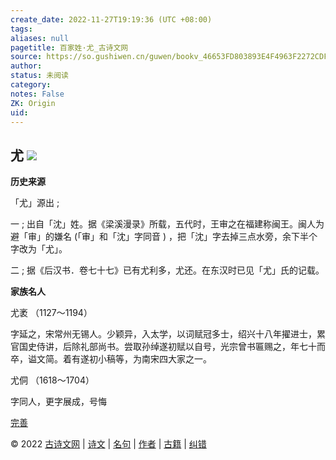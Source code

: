 ```yaml
---
create_date: 2022-11-27T19:19:36 (UTC +08:00)
tags: 
aliases: null
pagetitle: 百家姓·尤_古诗文网
source: https://so.gushiwen.cn/guwen/bookv_46653FD803893E4F4963F2272CDF7DA2.aspx
author: 
status: 未阅读
category: 
notes: False
ZK: Origin
uid: 
---
```


## **尤** ![](https://song.gushiwen.cn/siteimg/speak-er.png)

**历史来源**

「尤」源出 ;

一 ; 出自「沈」姓。据《梁溪漫录》所载，五代时，王审之在福建称闽王。闽人为避「审」的嫌名 (「审」和「沈」字同音 ) ，把「沈」字去掉三点水旁，余下半个字改为「尤」。

二 ; 据《后汉书．卷七十七》已有尤利多，尤还。在东汉时已见「尤」氏的记载。

**家族名人**

尤袤 （1127～1194）

字延之，宋常州无锡人。少颖异，入太学，以词赋冠多士，绍兴十八年擢进士，累官国史侍讲，后除礼部尚书。尝取孙绰遂初赋以自号，光宗曾书匾赐之，年七十而卒，谥文简。着有遂初小稿等，为南宋四大家之一。

尤侗 （1618～1704）

字同人，更字展成，号悔

[完善](https://so.gushiwen.cn/jiucuo.aspx?u=%e7%ab%a0%e8%8a%822325%e3%80%8a%e7%99%be%e5%ae%b6%e5%a7%93%c2%b7%e5%b0%a4%e3%80%8b)

© 2022 [古诗文网](https://www.gushiwen.cn/) | [诗文](https://so.gushiwen.cn/shiwens/) | [名句](https://so.gushiwen.cn/mingjus/) | [作者](https://so.gushiwen.cn/authors/) | [古籍](https://so.gushiwen.cn/guwen/) | [纠错](https://so.gushiwen.cn/jiucuo.aspx?u=)
